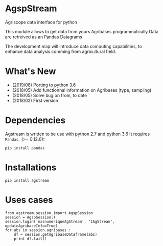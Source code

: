 
AgspStream
==============

   
Agriscope data interface for python

This module allows to get data from yours Agribases programmatically
Data are retreived as an Pandas Datagrams

The development map will introduce data computing capabilities, to enhance
data analysis comming from agricultural field.


What's New
===========
- (2019/08) Porting to python 3.6
- (2018/05) Add functionnal information on Agribases (type, sampling)
- (2018/05) Solve bug on from, to date 
- (2018/02) First version 

Dependencies
=============

Agstream is written to be use with python 2.7 and python 3.6
It requires `Pandas`_ (>= 0.12.0)::

    pip install pandas

Installations
=============
    pip install agstream
    

Uses cases
==========    
    from agstream.session import AgspSession
    session = AgspSession()
    session.login('masnumeriqueAgStream', '1AgStream', updateAgribaseInfo=True)
    for abs in session.agribases :
        df = session.getAgribaseDataframe(abs)
        print df.tail()
